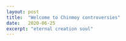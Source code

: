 ```yaml
---
layout: post
title:  "Welcome to Chinmoy controversies"
date:   2020-06-25
excerpt: "eternal creation soul"
---
```


